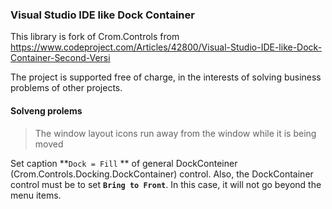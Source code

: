 ### Visual Studio IDE like Dock Container

This library is fork of Crom.Controls from 
https://www.codeproject.com/Articles/42800/Visual-Studio-IDE-like-Dock-Container-Second-Versi

The project is supported free of charge, in the interests of solving business problems of other projects.

#### Solveng prolems

> The window layout icons run away from the window while it is being moved

Set caption **`Dock = Fill` ** of general DockConteiner (Crom.Controls.Docking.DockContainer) control. 
Also, the DockContainer control must be to set  **`Bring to Front`**. In this case, it will not go beyond the menu items.